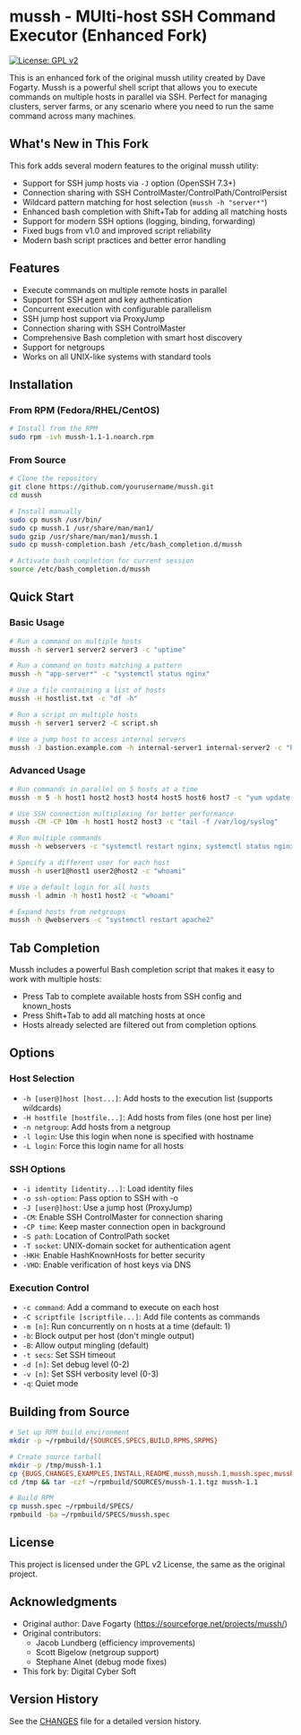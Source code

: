 # mussh - MUlti-host SSH Command Executor (Enhanced Fork)

[![License: GPL v2](https://img.shields.io/badge/License-GPL%20v2-blue.svg)](https://www.gnu.org/licenses/old-licenses/gpl-2.0.en.html)

This is an enhanced fork of the original mussh utility created by Dave Fogarty. Mussh is a powerful shell script that allows you to execute commands on multiple hosts in parallel via SSH. Perfect for managing clusters, server farms, or any scenario where you need to run the same command across many machines.

## What's New in This Fork

This fork adds several modern features to the original mussh utility:

- Support for SSH jump hosts via `-J` option (OpenSSH 7.3+)
- Connection sharing with SSH ControlMaster/ControlPath/ControlPersist
- Wildcard pattern matching for host selection (`mussh -h "server*"`)
- Enhanced bash completion with Shift+Tab for adding all matching hosts
- Support for modern SSH options (logging, binding, forwarding)
- Fixed bugs from v1.0 and improved script reliability
- Modern bash script practices and better error handling

## Features

- Execute commands on multiple remote hosts in parallel
- Support for SSH agent and key authentication
- Concurrent execution with configurable parallelism
- SSH jump host support via ProxyJump
- Connection sharing with SSH ControlMaster
- Comprehensive Bash completion with smart host discovery
- Support for netgroups
- Works on all UNIX-like systems with standard tools

## Installation

### From RPM (Fedora/RHEL/CentOS)

```bash
# Install from the RPM
sudo rpm -ivh mussh-1.1-1.noarch.rpm
```

### From Source

```bash
# Clone the repository
git clone https://github.com/yourusername/mussh.git
cd mussh

# Install manually
sudo cp mussh /usr/bin/
sudo cp mussh.1 /usr/share/man/man1/
sudo gzip /usr/share/man/man1/mussh.1
sudo cp mussh-completion.bash /etc/bash_completion.d/mussh

# Activate bash completion for current session
source /etc/bash_completion.d/mussh
```

## Quick Start

### Basic Usage

```bash
# Run a command on multiple hosts
mussh -h server1 server2 server3 -c "uptime"

# Run a command on hosts matching a pattern
mussh -h "app-server*" -c "systemctl status nginx"

# Use a file containing a list of hosts
mussh -H hostlist.txt -c "df -h"

# Run a script on multiple hosts
mussh -h server1 server2 -C script.sh

# Use a jump host to access internal servers
mussh -J bastion.example.com -h internal-server1 internal-server2 -c "hostname"
```

### Advanced Usage

```bash
# Run commands in parallel on 5 hosts at a time
mussh -m 5 -h host1 host2 host3 host4 host5 host6 host7 -c "yum update -y"

# Use SSH connection multiplexing for better performance
mussh -CM -CP 10m -h host1 host2 host3 -c "tail -f /var/log/syslog"

# Run multiple commands
mussh -h webservers -c "systemctl restart nginx; systemctl status nginx"

# Specify a different user for each host
mussh -h user1@host1 user2@host2 -c "whoami"

# Use a default login for all hosts
mussh -l admin -h host1 host2 -c "whoami"

# Expand hosts from netgroups
mussh -h @webservers -c "systemctl restart apache2"
```

## Tab Completion

Mussh includes a powerful Bash completion script that makes it easy to work with multiple hosts:

- Press Tab to complete available hosts from SSH config and known_hosts
- Press Shift+Tab to add all matching hosts at once
- Hosts already selected are filtered out from completion options

## Options

### Host Selection
- `-h [user@]host [host...]`: Add hosts to the execution list (supports wildcards)
- `-H hostfile [hostfile...]`: Add hosts from files (one host per line)
- `-n netgroup`: Add hosts from a netgroup
- `-l login`: Use this login when none is specified with hostname
- `-L login`: Force this login name for all hosts

### SSH Options
- `-i identity [identity...]`: Load identity files
- `-o ssh-option`: Pass option to SSH with -o
- `-J [user@]host`: Use a jump host (ProxyJump)
- `-CM`: Enable SSH ControlMaster for connection sharing
- `-CP time`: Keep master connection open in background
- `-S path`: Location of ControlPath socket
- `-T socket`: UNIX-domain socket for authentication agent
- `-HKH`: Enable HashKnownHosts for better security
- `-VHD`: Enable verification of host keys via DNS

### Execution Control
- `-c command`: Add a command to execute on each host
- `-C scriptfile [scriptfile...]`: Add file contents as commands
- `-m [n]`: Run concurrently on n hosts at a time (default: 1)
- `-b`: Block output per host (don't mingle output)
- `-B`: Allow output mingling (default)
- `-t secs`: Set SSH timeout
- `-d [n]`: Set debug level (0-2)
- `-v [n]`: Set SSH verbosity level (0-3)
- `-q`: Quiet mode

## Building from Source

```bash
# Set up RPM build environment
mkdir -p ~/rpmbuild/{SOURCES,SPECS,BUILD,RPMS,SRPMS}

# Create source tarball
mkdir -p /tmp/mussh-1.1
cp {BUGS,CHANGES,EXAMPLES,INSTALL,README,mussh,mussh.1,mussh.spec,mussh-completion.bash} /tmp/mussh-1.1/
cd /tmp && tar -czf ~/rpmbuild/SOURCES/mussh-1.1.tgz mussh-1.1

# Build RPM
cp mussh.spec ~/rpmbuild/SPECS/
rpmbuild -ba ~/rpmbuild/SPECS/mussh.spec
```

## License

This project is licensed under the GPL v2 License, the same as the original project.

## Acknowledgments

* Original author: Dave Fogarty (https://sourceforge.net/projects/mussh/)
* Original contributors:
  * Jacob Lundberg (efficiency improvements)
  * Scott Bigelow (netgroup support)
  * Stephane Alnet (debug mode fixes)
* This fork by: Digital Cyber Soft

## Version History

See the [CHANGES](CHANGES) file for a detailed version history.